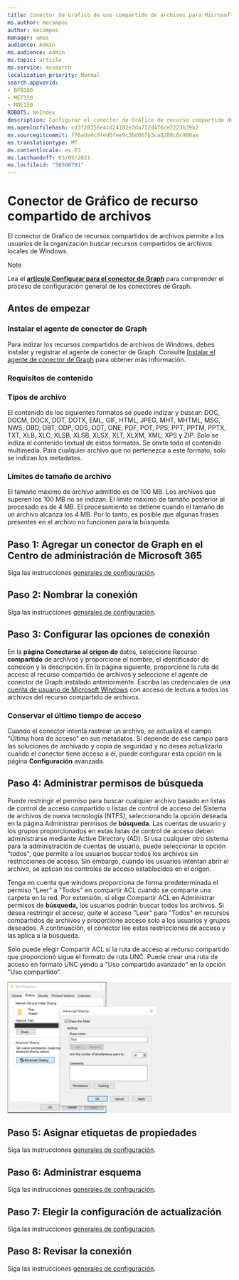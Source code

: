 ```yaml
---
title: Conector de Gráfico de uso compartido de archivos para Microsoft Search
ms.author: mecampos
author: mecampos
manager: umas
audience: Admin
ms.audience: Admin
ms.topic: article
ms.service: mssearch
localization_priority: Normal
search.appverid:
- BFB160
- MET150
- MOE150
ROBOTS: NoIndex
description: Configurar el conector de Gráfico de recurso compartido de archivos para Microsoft Search
ms.openlocfilehash: cd3f28356e41d24182e2da712d476ce2223b39b2
ms.sourcegitcommit: f76ade4c8fed0fee9c36d067b3ca8288c6c980aa
ms.translationtype: MT
ms.contentlocale: es-ES
ms.lasthandoff: 03/05/2021
ms.locfileid: "50508791"
---
```

<!---Previous ms.author: rusamai --->

# <a name="file-share-graph-connector"></a>Conector de Gráfico de recurso compartido de archivos

El conector de Gráfico de recursos compartidos de archivos permite a los usuarios de la organización buscar recursos compartidos de archivos locales de Windows.

> [!NOTE]
> Lea el [**artículo Configurar para el conector de Graph**](configure-connector.md) para comprender el proceso de configuración general de los conectores de Graph.

## <a name="before-you-get-started"></a>Antes de empezar

### <a name="install-the-graph-connector-agent"></a>Instalar el agente de conector de Graph

Para indizar los recursos compartidos de archivos de Windows, debes instalar y registrar el agente de conector de Graph. Consulte [Instalar el agente de conector de Graph](on-prem-agent.md) para obtener más información.  

### <a name="content-requirements"></a>Requisitos de contenido

### <a name="file-types"></a>Tipos de archivo

El contenido de los siguientes formatos se puede indizar y buscar: DOC, DOCM, DOCX, DOT, DOTX, EML, GIF, HTML, JPEG, MHT, MHTML, MSG, NWS, OBD, OBT, ODP, ODS, ODT, ONE, PDF, POT, PPS, PPT, PPTM, PPTX, TXT, XLB, XLC, XLSB, XLSB, XLSX, XLT, XLXM, XML, XPS y ZIP. Solo se indiza el contenido textual de estos formatos. Se omite todo el contenido multimedia. Para cualquier archivo que no pertenezca a este formato, solo se indizan los metadatos.

### <a name="file-size-limits"></a>Límites de tamaño de archivo

El tamaño máximo de archivo admitido es de 100 MB. Los archivos que superen los 100 MB no se indizan. El límite máximo de tamaño posterior al procesado es de 4 MB. El procesamiento se detiene cuando el tamaño de un archivo alcanza los 4 MB. Por lo tanto, es posible que algunas frases presentes en el archivo no funcionen para la búsqueda.

## <a name="step-1-add-a-graph-connector-in-the-microsoft-365-admin-center"></a>Paso 1: Agregar un conector de Graph en el Centro de administración de Microsoft 365

Siga las instrucciones [generales de configuración](https://docs.microsoft.com/microsoftsearch/configure-connector).
<!---If the above phrase does not apply, delete it and insert specific details for your data source that are different from general setup instructions.-->

## <a name="step-2-name-the-connection"></a>Paso 2: Nombrar la conexión

Siga las instrucciones [generales de configuración](https://docs.microsoft.com/microsoftsearch/configure-connector).
<!---If the above phrase does not apply, delete it and insert specific details for your data source that are different from general setup instructions.-->

## <a name="step-3-configure-the-connection-settings"></a>Paso 3: Configurar las opciones de conexión

En la **página Conectarse al origen de** datos, seleccione Recurso **compartido** de archivos y proporcione el nombre, el identificador de conexión y la descripción. En la página siguiente, proporcione la ruta de acceso al recurso compartido de archivos y seleccione el agente de conector de Graph instalado anteriormente. Escriba las credenciales de una [cuenta de usuario de Microsoft Windows](https://microsoft.com/windows) con acceso de lectura a todos los archivos del recurso compartido de archivos.

### <a name="preserve-last-access-time"></a>Conservar el último tiempo de acceso

Cuando el conector intenta rastrear un archivo, se actualiza el campo "Última hora de acceso" en sus metadatos. Si depende de ese campo para las soluciones de archivado y copia de seguridad y no desea actualizarlo cuando el conector tiene acceso a él, puede configurar esta opción en la página **Configuración** avanzada.

## <a name="step-4-manage-search-permissions"></a>Paso 4: Administrar permisos de búsqueda

Puede restringir el permiso para buscar cualquier archivo basado en listas de control de acceso compartido o listas de control de acceso del Sistema de archivos de nueva tecnología (NTFS), seleccionando la opción deseada en la página Administrar permisos de **búsqueda.** Las cuentas de usuario y los grupos proporcionados en estas listas de control de acceso deben administrarse mediante Active Directory (AD). Si usa cualquier otro sistema para la administración de cuentas de usuario, puede seleccionar la opción "todos", que permite a los usuarios buscar todos los archivos sin restricciones de acceso. Sin embargo, cuando los usuarios intentan abrir el archivo, se aplican los controles de acceso establecidos en el origen.

Tenga en cuenta que windows proporciona de forma predeterminada el permiso "Leer" a "Todos" en compartir ACL cuando se comparte una carpeta en la red. Por extensión, si elige Compartir ACL en Administrar permisos de **búsqueda,** los usuarios podrán buscar todos los archivos. Si desea restringir el acceso, quite el acceso "Leer" para "Todos" en recursos compartidos de archivos y proporcione acceso solo a los usuarios y grupos deseados. A continuación, el conector lee estas restricciones de acceso y las aplica a la búsqueda.

Solo puede elegir Compartir ACL si la ruta de acceso al recurso compartido que proporcionó sigue el formato de ruta UNC. Puede crear una ruta de acceso en formato UNC yendo a "Uso compartido avanzado" en la opción "Uso compartido".

![Advanced_sharing](media/file-connector/file-advanced-sharing.png)

## <a name="step-5-assign-property-labels"></a>Paso 5: Asignar etiquetas de propiedades

Siga las instrucciones [generales de configuración](https://docs.microsoft.com/microsoftsearch/configure-connector).
<!---If the above phrase does not apply, delete it and insert specific details for your data source that are different from general setup instructions.-->

## <a name="step-6-manage-schema"></a>Paso 6: Administrar esquema

Siga las instrucciones [generales de configuración](https://docs.microsoft.com/microsoftsearch/configure-connector).
<!---If the above phrase does not apply, delete it and insert specific details for your data source that are different from general setup instructions.-->

## <a name="step-7-choose-refresh-settings"></a>Paso 7: Elegir la configuración de actualización

Siga las instrucciones [generales de configuración](https://docs.microsoft.com/microsoftsearch/configure-connector).
<!---If the above phrase does not apply, delete it and insert specific details for your data source that are different from general setup instructions.-->

## <a name="step-8-review-connection"></a>Paso 8: Revisar la conexión

Siga las instrucciones [generales de configuración](https://docs.microsoft.com/microsoftsearch/configure-connector).
<!---If the above phrase does not apply, delete it and insert specific details for your data source that are different from general setup 
instructions.-->

<!---## Troubleshooting-->
<!---Insert troubleshooting recommendations for this data source-->

<!---## Limitations-->
<!---Insert limitations for this data source-->
